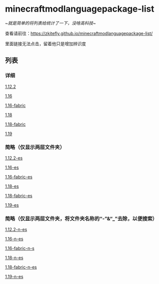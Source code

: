 # minecraftmodlanguagepackage-list
 
~*就是简单的将列表给统计了一下，没啥高科技*~

查看请前往：https://zkitefly.github.io/minecraftmodlanguagepackage-list/

里面链接无法点击，留着他只是增加辨识度

## 列表

### 详细

[1.12.2](./1.12.2.html)

[1.16](./1.16.html)

[1.16-fabric](./1.16-fabric.html)

[1.18](./1.18.html)

[1.18-fabric](./1.18-fabric.html)

[1.19](./1.19.html)

### 简略（仅显示两层文件夹）

[1.12.2-es](./1.12.2-es.html)

[1.16-es](./1.16-es.html)

[1.16-fabric-es](./1.16-fabric-es.html)

[1.18-es](./1.18-es.html)

[1.18-fabric-es](./1.18-fabric-es.html)

[1.19-es](./1.19-es.html)

### 简略（仅显示两层文件夹，将文件夹名称的“-”&“_”去除，以便搜索）

[1.12.2-n-es](./1.12.2-n-es.html)

[1.16-n-es](./1.16-n-es.html)

[1.16-fabric-n-s](./1.16-fabric-n-es.html)

[1.18-n-es](./1.18-n-es.html)

[1.18-fabric-n-es](./1.18-fabric-n-es.html)

[1.19-n-es](./1.19-n-es.html)

